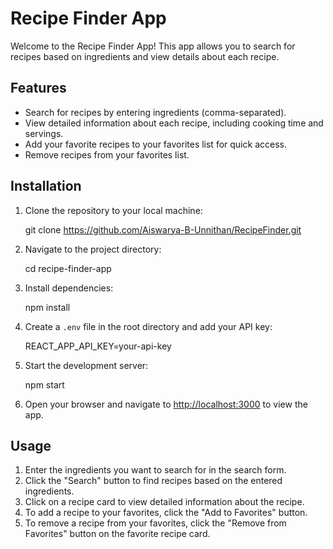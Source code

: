 # Recipe Finder App

Welcome to the Recipe Finder App! This app allows you to search for recipes based on ingredients and view details about each recipe.

## Features

- Search for recipes by entering ingredients (comma-separated).
- View detailed information about each recipe, including cooking time and servings.
- Add your favorite recipes to your favorites list for quick access.
- Remove recipes from your favorites list.

## Installation

1. Clone the repository to your local machine:

  
    git clone https://github.com/Aiswarya-B-Unnithan/RecipeFinder.git


2. Navigate to the project directory:


    cd recipe-finder-app


3. Install dependencies:

 
    npm install


4. Create a `.env` file in the root directory and add your API key:

   
    REACT_APP_API_KEY=your-api-key
 

5. Start the development server:

 
    npm start
  

6. Open your browser and navigate to [http://localhost:3000](http://localhost:3000) to view the app.

## Usage

1. Enter the ingredients you want to search for in the search form.
2. Click the "Search" button to find recipes based on the entered ingredients.
3. Click on a recipe card to view detailed information about the recipe.
4. To add a recipe to your favorites, click the "Add to Favorites" button.
5. To remove a recipe from your favorites, click the "Remove from Favorites" button on the favorite recipe card.
